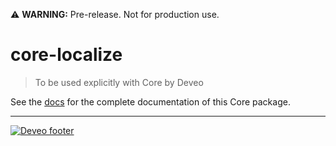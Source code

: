 :warning: **WARNING:** Pre-release. Not for production use.

# core-localize

> To be used explicitly with Core by Deveo

See the [docs](https://deveodk.github.io/core-manager) for the complete documentation of this Core package.

---

[![Deveo footer](https://s3-eu-west-1.amazonaws.com/rk-solutions/github_footer.png)](https://deveo.dk)